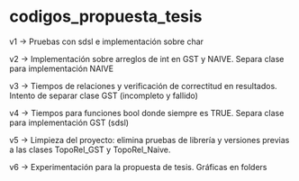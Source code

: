 # codigos_propuesta_tesis

v1 -> Pruebas con sdsl e implementación sobre char

v2 -> Implementación sobre arreglos de int en GST y NAIVE. Separa clase para implementación NAIVE

v3 -> Tiempos de relaciones y verificación de correctitud en resultados. Intento de separar clase GST (incompleto y fallido)

v4 -> Tiempos para funciones bool donde siempre es TRUE. Separa clase para implementación GST (sdsl)

v5 -> Limpieza del proyecto: elimina pruebas de librería y versiones previas a las clases TopoRel_GST y TopoRel_Naive.

v6 -> Experimentación para la propuesta de tesis. Gráficas en folders 

